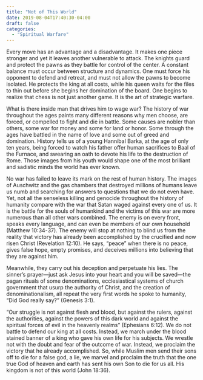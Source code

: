 ```yaml
---
title: "Not of This World"
date: 2019-08-04T17:40:30-04:00
draft: false
categories:
  - "Spiritual Warfare"
---
```


Every move has an advantage and a disadvantage. It makes one piece stronger and yet it leaves another vulnerable to attack. The knights guard and protect the pawns as they battle for control of the center. A constant balance must occur between structure and dynamics. One must force his opponent to defend and retreat, and must not allow the pawns to become isolated. He protects the king at all costs, while his queen waits for the files to thin out before she begins her domination of the board. One begins to realize that chess is not just another game. It is the art of strategic warfare.

What is there inside man that drives him to wage war? The history of war throughout the ages paints many different reasons why men choose, are forced, or compelled to fight and die in battle. Some causes are nobler than others, some war for money and some for land or honor. Some through the ages have battled in the name of love and some out of greed and domination. History tells us of a young Hannibal Barka, at the age of only ten years, being forced to watch his father offer human sacrifices to Baal of the Furnace, and swearing an oath to devote his life to the destruction of Rome. Those images from his youth would shape one of the most brilliant and sadistic minds the world has ever known.

No war has failed to leave its mark on the rest of human history. The images of Auschwitz and the gas chambers that destroyed millions of humans leave us numb and searching for answers to questions that we do not even have. Yet, not all the senseless killing and genocide throughout the history of humanity compare with the war that Satan waged against every one of us. It is the battle for the souls of humankind and the victims of this war are more numerous than all other wars combined. The enemy is on every front, speaks every language, and can even be members of our own household (Matthew 10:34-37). The enemy will stop at nothing to blind us from the reality that victory has already been accomplished by the crucified and now risen Christ (Revelation 12:10). He says, “peace” when there is no peace, gives false hope, empty promises, and deceives millions into believing that they are against him.

Meanwhile, they carry out his deception and perpetuate his lies. The sinner’s prayer—just ask Jesus into your heart and you will be saved—the pagan rituals of some denominations, ecclesiastical systems of church government that usurp the authority of Christ, and the creation of denominationalism, all repeat the very first words he spoke to humanity, “Did God really say?” (Genesis 3:1).

“Our struggle is not against flesh and blood, but against the rulers, against the authorities, against the powers of this dark world and against the spiritual forces of evil in the heavenly realms” (Ephesians 6:12). We do not battle to defend our king at all costs. Instead, we march under the blood stained banner of a king who gave his own life for his subjects. We wrestle not with the doubt and fear of the outcome of war. Instead, we proclaim the victory that he already accomplished. So, while Muslim men send their sons off to die for a false god, a lie, we marvel and proclaim the truth that the one true God of heaven and earth has sent his own Son to die for us all. His kingdom is not of this world (John 18:36).
